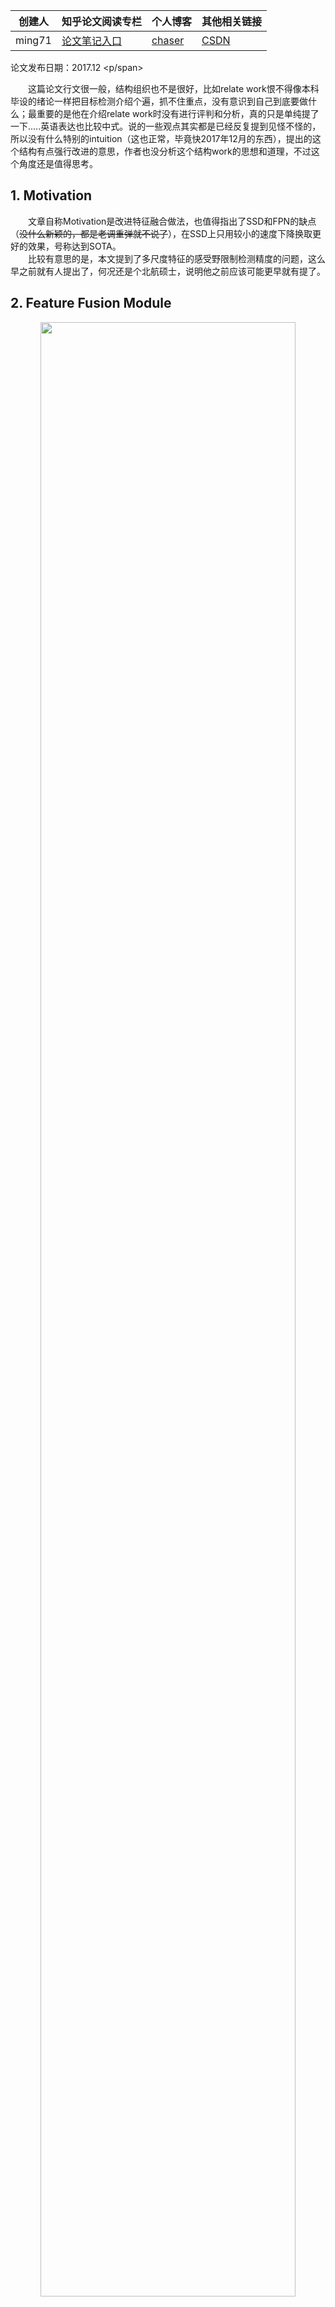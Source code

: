 |  创建人   |  知乎论文阅读专栏 | 个人博客 | 其他相关链接 |
|  ----  | ----  | ----  | ----  |
| ming71  | [论文笔记入口](https://zhuanlan.zhihu.com/c_1113860303082704896) | [chaser](https://ming71.github.io/) |   [CSDN](https://blog.csdn.net/mingqi1996) 

<span id="inline-blue">论文发布日期：2017.12 <p/span>

&emsp;&emsp;这篇论文行文很一般，结构组织也不是很好，比如relate work恨不得像本科毕设的绪论一样把目标检测介绍个遍，抓不住重点，没有意识到自己到底要做什么；最重要的是他在介绍relate work时没有进行评判和分析，真的只是单纯提了一下.....英语表达也比较中式。说的一些观点其实都是已经反复提到见怪不怪的，所以没有什么特别的intuition（这也正常，毕竟快2017年12月的东西），提出的这个结构有点强行改进的意思，作者也没分析这个结构work的思想和道理，不过这个角度还是值得思考。

<!-- more -->

## 1. Motivation  
&emsp;&emsp;文章自称Motivation是改进特征融合做法，也值得指出了SSD和FPN的缺点（~~没什么新颖的，都是老调重弹就不说了~~），在SSD上只用较小的速度下降换取更好的效果，号称达到SOTA。  
&emsp;&emsp;比较有意思的是，本文提到了多尺度特征的感受野限制检测精度的问题，这么早之前就有人提出了，何况还是个北航硕士，说明他之前应该可能更早就有提了。

## 2. Feature Fusion Module     

<center><img src="http://chaserblog.test.upcdn.net/blogs/paper/FSSD/str.png" alt="" style="width:90%" /></center>

&emsp;&emsp;简单来说本文工作一张图就够了。先concatenate融合各层特征到一个较大的尺度，然后在得到的特征图上构造特征金字塔。这么看来其实很像将TDM的最底层多加了几部降采样得到特征金字塔而已。  
&emsp;&emsp;思考1：这篇文章的有趣之处在于，初步有一个**base feature**的概念。像M2Det一样通过将多尺度信息暴力融合得到基础特征，在此基础上进行多尺度的构建。只不过M2Det只用了两个层就够了，这里做实验也发现concatenate下选取的层并不是越多就能提升越大，提升是有瓶颈的，这说明了骨干网络的多尺度特征实际是有很大冗余的。  
&emsp;&emsp;思考2：利用base feature构造多尺度特征，是对原来的尺度信息进行了破坏和重组，然后进行深度的构建，在深度上进行多尺度预测。这就有个问题，所谓利用多尺度信息，究竟是深度信息还是原来尺度信息？  
 

## 3. Ablation Study  

&emsp;&emsp;直接说几点结论：
<center><img src="http://chaserblog.test.upcdn.net/blogs/paper/FSSD/exp.png" alt="" style="width:90%" /></center>

* 选用哪些层的信息合适？  
&emsp;&emsp;作者首先直接武断地抛弃VGG很高的层，认为信息过于抽象，其实未必准确，thunernet还直接加了个单像素的全局平均池化结果呢，STDN甚至还有1*1，至于这个抽象信息有没有用？怎样利用这个抽象信息？应该经过实验或者分析推导进行验证；  
&emsp;&emsp;从实验结果对比，345行来看，在concatenate下信息是冗余的，没必要加太多的特征图；这也<u>证明base feature进行多尺度构建的可行性</u>。   
* ele-sum还是没有concatenate有效。  
&emsp;&emsp;这里可以思考一下concatenate的作用和机制到底是怎样的，参见笔记。


## **Conclusion**
&emsp;&emsp;本文的做法没什么可圈可点之处，几个思考和自己的理解值得尝试和再思考。
* **base feature基础上构建多尺度特征的可行性和特点**
* **concatenate方法的理解**



<br>

<hr />